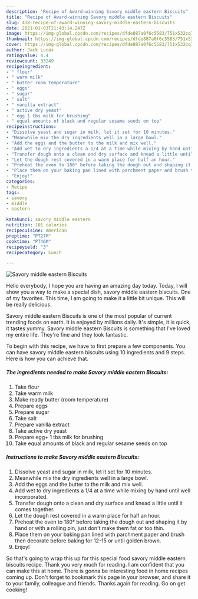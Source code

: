 ```yaml
---
description: "Recipe of Award-winning Savory middle eastern Biscuits"
title: "Recipe of Award-winning Savory middle eastern Biscuits"
slug: 418-recipe-of-award-winning-savory-middle-eastern-biscuits
date: 2021-01-03T21:43:14.247Z
image: https://img-global.cpcdn.com/recipes/dfde887a0f6c5583/751x532cq70/savory-middle-eastern-biscuits-recipe-main-photo.jpg
thumbnail: https://img-global.cpcdn.com/recipes/dfde887a0f6c5583/751x532cq70/savory-middle-eastern-biscuits-recipe-main-photo.jpg
cover: https://img-global.cpcdn.com/recipes/dfde887a0f6c5583/751x532cq70/savory-middle-eastern-biscuits-recipe-main-photo.jpg
author: Jack Lucas
ratingvalue: 4.4
reviewcount: 33249
recipeingredient:
- " flour"
- " warm milk"
- " butter room temperature"
- " eggs"
- " sugar"
- " salt"
- " vanilla extract"
- " active dry yeast"
- " egg 1 tbs milk for brushing"
- " equal amounts of black and regular sesame seeds on top"
recipeinstructions:
- "Dissolve yeast and sugar in milk, let it set for 10 minutes."
- "Meanwhile mix the dry ingredients well in a large bowl."
- "Add the eggs and the butter to the milk and mix well."
- "Add wet to dry ingredients a 1/4 at a time while mixing by hand until well incorporated."
- "Transfer dough onto a clean and dry surface and knead a little until it comes together."
- "Let the dough rest covered in a warm place for half an hour."
- "Preheat the oven to 180° before taking the dough out and shaping it by hand or with a rolling pin, just don&#39;t make them fat or too thin."
- "Place them on your baking pan lined with parchment paper and brush then decorate before baking for 12-15 or until golden brown."
- "Enjoy!"
categories:
- Recipe
tags:
- savory
- middle
- eastern

katakunci: savory middle eastern 
nutrition: 101 calories
recipecuisine: American
preptime: "PT27M"
cooktime: "PT46M"
recipeyield: "3"
recipecategory: Lunch

---
```



![Savory middle eastern Biscuits](https://img-global.cpcdn.com/recipes/dfde887a0f6c5583/751x532cq70/savory-middle-eastern-biscuits-recipe-main-photo.jpg)

Hello everybody, I hope you are having an amazing day today. Today, I will show you a way to make a special dish, savory middle eastern biscuits. One of my favorites. This time, I am going to make it a little bit unique. This will be really delicious.

Savory middle eastern Biscuits is one of the most popular of current trending foods on earth. It is enjoyed by millions daily. It's simple, it is quick, it tastes yummy. Savory middle eastern Biscuits is something that I've loved my entire life. They're fine and they look fantastic.




To begin with this recipe, we have to first prepare a few components. You can have savory middle eastern biscuits using 10 ingredients and 9 steps. Here is how you can achieve that.

<!--inarticleads1-->

##### The ingredients needed to make Savory middle eastern Biscuits:

1. Take  flour
1. Take  warm milk
1. Make ready  butter (room temperature)
1. Prepare  eggs
1. Prepare  sugar
1. Take  salt
1. Prepare  vanilla extract
1. Take  active dry yeast
1. Prepare  egg+ 1 tbs milk for brushing
1. Take  equal amounts of black and regular sesame seeds on top




<!--inarticleads2-->

##### Instructions to make Savory middle eastern Biscuits:

1. Dissolve yeast and sugar in milk, let it set for 10 minutes.
1. Meanwhile mix the dry ingredients well in a large bowl.
1. Add the eggs and the butter to the milk and mix well.
1. Add wet to dry ingredients a 1/4 at a time while mixing by hand until well incorporated.
1. Transfer dough onto a clean and dry surface and knead a little until it comes together.
1. Let the dough rest covered in a warm place for half an hour.
1. Preheat the oven to 180° before taking the dough out and shaping it by hand or with a rolling pin, just don&#39;t make them fat or too thin.
1. Place them on your baking pan lined with parchment paper and brush then decorate before baking for 12-15 or until golden brown.
1. Enjoy!




So that's going to wrap this up for this special food savory middle eastern biscuits recipe. Thank you very much for reading. I am confident that you can make this at home. There is gonna be interesting food in home recipes coming up. Don't forget to bookmark this page in your browser, and share it to your family, colleague and friends. Thanks again for reading. Go on get cooking!
